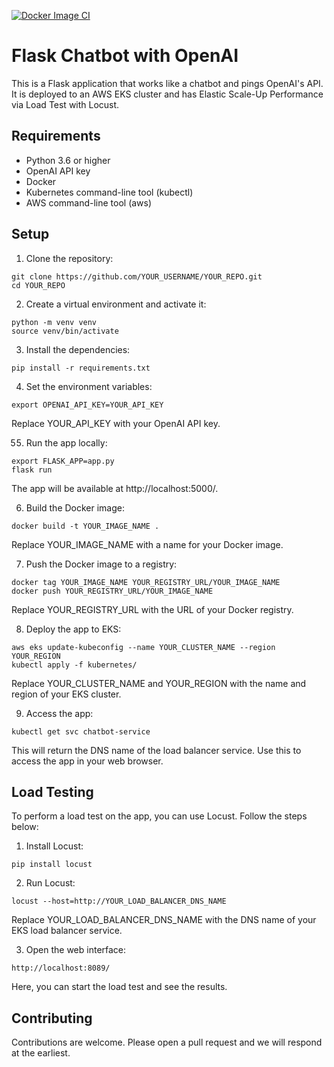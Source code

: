 [![Docker Image CI](https://github.com/unsupervisedlearner1123/ml-chat-app/actions/workflows/docker-image.yml/badge.svg)](https://github.com/unsupervisedlearner1123/ml-chat-app/actions/workflows/docker-image.yml)

# Flask Chatbot with OpenAI

This is a Flask application that works like a chatbot and pings OpenAI's API. It is deployed to an AWS EKS cluster and has Elastic Scale-Up Performance via Load Test with Locust.

## Requirements

* Python 3.6 or higher
* OpenAI API key
* Docker
* Kubernetes command-line tool (kubectl)
* AWS command-line tool (aws)

## Setup

1. Clone the repository:

```
git clone https://github.com/YOUR_USERNAME/YOUR_REPO.git
cd YOUR_REPO
```

2. Create a virtual environment and activate it:

```
python -m venv venv
source venv/bin/activate
```

3. Install the dependencies:

```
pip install -r requirements.txt
```

4. Set the environment variables:

```
export OPENAI_API_KEY=YOUR_API_KEY
```

Replace YOUR_API_KEY with your OpenAI API key.

55. Run the app locally:

```
export FLASK_APP=app.py
flask run
```

The app will be available at http://localhost:5000/.

6. Build the Docker image:

```
docker build -t YOUR_IMAGE_NAME .
```

Replace YOUR_IMAGE_NAME with a name for your Docker image.

7. Push the Docker image to a registry:

```
docker tag YOUR_IMAGE_NAME YOUR_REGISTRY_URL/YOUR_IMAGE_NAME
docker push YOUR_REGISTRY_URL/YOUR_IMAGE_NAME
```

Replace YOUR_REGISTRY_URL with the URL of your Docker registry.

8. Deploy the app to EKS:

```
aws eks update-kubeconfig --name YOUR_CLUSTER_NAME --region YOUR_REGION
kubectl apply -f kubernetes/
```

Replace YOUR_CLUSTER_NAME and YOUR_REGION with the name and region of your EKS cluster.

9. Access the app:

```
kubectl get svc chatbot-service
```

This will return the DNS name of the load balancer service. Use this to access the app in your web browser.

## Load Testing

To perform a load test on the app, you can use Locust. Follow the steps below:

1. Install Locust:

```
pip install locust
```

2. Run Locust:

```
locust --host=http://YOUR_LOAD_BALANCER_DNS_NAME
```

Replace YOUR_LOAD_BALANCER_DNS_NAME with the DNS name of your EKS load balancer service.

3. Open the web interface:

```
http://localhost:8089/
```

Here, you can start the load test and see the results.

## Contributing

Contributions are welcome. Please open a pull request and we will respond at the earliest.